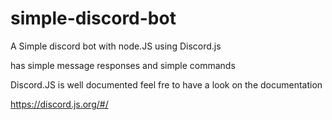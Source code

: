 # simple-discord-bot

A Simple discord bot with node.JS using Discord.js 

has simple message responses and simple commands

Discord.JS is well documented feel fre to have a look on the documentation

https://discord.js.org/#/

